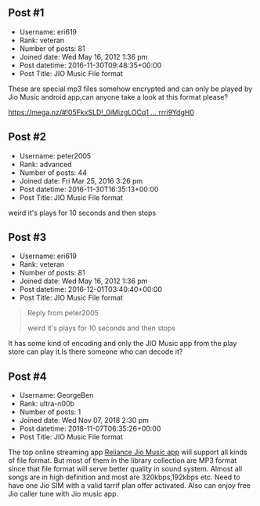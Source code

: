 ## Post #1
- Username: eri619
- Rank: veteran
- Number of posts: 81
- Joined date: Wed May 16, 2012 1:36 pm
- Post datetime: 2016-11-30T09:48:35+00:00
- Post Title: JIO Music File format

These are special mp3 files somehow encrypted and can only be played by Jio Music android app,can anyone take a look at this format please?

[https://mega.nz/#!05FkxSLD!_0iMizgLOCq1 ... rrri9YdgH0](https://mega.nz/#!05FkxSLD!_0iMizgLOCq1QwMB59uLq3BV9fbk-XIqQrrri9YdgH0)
## Post #2
- Username: peter2005
- Rank: advanced
- Number of posts: 44
- Joined date: Fri Mar 25, 2016 3:26 pm
- Post datetime: 2016-11-30T16:35:13+00:00
- Post Title: JIO Music File format

weird it's plays for 10 seconds and then stops
## Post #3
- Username: eri619
- Rank: veteran
- Number of posts: 81
- Joined date: Wed May 16, 2012 1:36 pm
- Post datetime: 2016-12-01T03:40:40+00:00
- Post Title: JIO Music File format

> Reply from peter2005
>
> weird it's plays for 10 seconds and then stops

It has some kind of encoding and only the JIO Music app from the play store can play it.Is there someone who can decode it?
## Post #4
- Username: GeorgeBen
- Rank: ultra-n00b
- Number of posts: 1
- Joined date: Wed Nov 07, 2018 2:30 pm
- Post datetime: 2018-11-07T06:35:26+00:00
- Post Title: JIO Music File format

The top online streaming app [Reliance Jio Music app](https://jio4gvoiceapk.in/jio-music-app-download/) will support all kinds of file format. But most of them in the library collection are MP3 format since that file format will serve better quality in sound system. Almost all songs are in high definition and most are 320kbps,192kbps etc. Need to have one Jio SIM with a valid tarrif plan offer activated. Also can enjoy free Jio caller tune with Jio music app.
